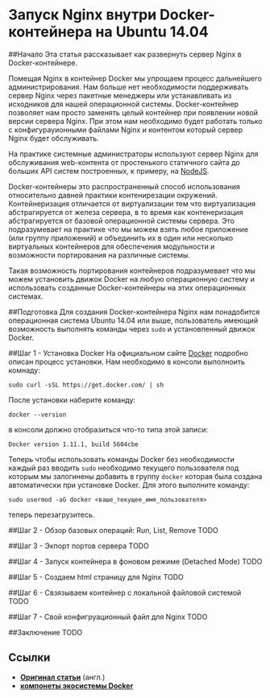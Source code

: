 Запуск Nginx внутри Docker-контейнера на Ubuntu 14.04
=====================================================


##Начало
Эта статья рассказывает как развернуть сервер Nginx в Docker-контейнере.

Помещая Nginx в контейнер Docker мы упрощаем процесс дальнейшего администрирования. Нам больше нет необходимости поддерживать сервер Nginx через пакетные менеджеры или устанавливать из исходников для нашей операционной системы. Docker-контейнер позволяет нам просто заменять целый контейнер при появлении новой версии сервера Nginx. При этом нам необходимо будет работать только с конфигурауионными файлами Nginx и контентом который сервер Nginx будет обслуживать.

На практике системные администраторы используют сервер Nginx для обслуживания web-контента от простенького статичного сайта до больших API систем построенных, к примеру, на [NodeJS](https://nodejs.org/en/).

Docker-контейнеры это распространенный способ использования относительно давней практики контенирезации окружений. Контейнеризация отличается от виртуализации тем что виртуализация абстрагируется от железа сервера, в то время как контенеризация абстрагируется от базовой операционной системы сервера.
Это подразумевает на практике что мы можем взять любое приложение (или группу приложений) и объединить их в один или несколько виртуальных контейнеров для обеспечения модульности и возможности портирования на различные системы.

Такая возможность портирования контейнеров подразумевает что мы можем установить движок Docker на любую операционную систему и использовать созданные Docker-контейнеры на этих операционных системах.


##Подготовка
Для создания Docker-контейнера Nginx нам понадобится операционная система Ubuntu 14.04 или выше, пользователь имеющий возможность выполнять команды через ```sudo``` и установленный движок Docker.


##Шаг 1 - Установка Docker
На официальном сайте [Docker](https://docs.docker.com/linux/step_one/) подробно описан процесс установки.
Нам необходимо в консоли выполноить комнаду:
```
sudo curl -sSL https://get.docker.com/ | sh
```

После установки наберите команду:
```
docker --version
```

в консоли должно отобразиться что-то типа этой записи:
```
Docker version 1.11.1, build 5604cbe
```

Теперь чтобы использовать команды Docker без необходимости каждый раз вводить ```sudo``` необходимо текущего пользователя под которым мы залогинены добавить в группу ```docker``` которая была создана автоматически при установке Docker. Для этого выполните команду:
```
sudo usermod -aG docker <ваше_текущее_имя_пользователя>
```

теперь перезагрузитесь.


##Шаг 2 - Обзор базовых операций: Run, List, Remove
TODO


##Шаг 3 - Экпорт портов сервера
TODO


##Шаг 4 - Запуск контейнера в фоновом режиме (Detached Mode)
TODO


##Шаг 5 - Создаем html страницу для Nginx
TODO


##Шаг 6 - Свзязываем контейнер с локальной файловой системой
TODO


##Шаг 7 - Свой конфигруационный файл для Nginx
TODO


##Заключение
TODO


## Ссылки
* **[Оригинал статьи](https://www.digitalocean.com/community/tutorials/how-to-run-nginx-in-a-docker-container-on-ubuntu-14-04)**  (англ.)
* **[компонеты экосистемы  Docker](https://www.digitalocean.com/community/tutorials/the-docker-ecosystem-an-introduction-to-common-components)**

